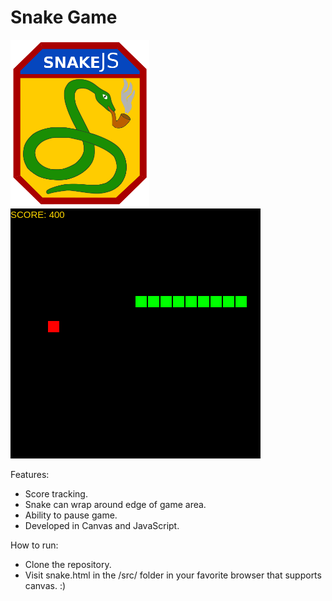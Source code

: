 # Snake Game

<img src="./src/img/snake-js.png" width="222" height="267" />
<img src="./src/img/screen1.png" />

Features:

- Score tracking.
- Snake can wrap around edge of game area.
- Ability to pause game.
- Developed in Canvas and JavaScript.


How to run:

- Clone the repository.
- Visit snake.html in the /src/ folder in your favorite browser that supports canvas. :)